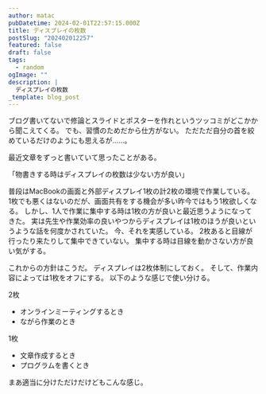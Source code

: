 ```yaml
---
author: matac
pubDatetime: 2024-02-01T22:57:15.000Z
title: ディスプレイの枚数
postSlug: "202402012257"
featured: false
draft: false
tags:
  - random
ogImage: ""
description: |
  ディスプレイの枚数
_template: blog_post
---
```


ブログ書いてないで修論とスライドとポスターを作れというツッコミがどこかから聞こえてくる。
でも、習慣のためだから仕方がない。
ただただ自分の首を絞めているだけのようにも思えるが......。

最近文章をずっと書いていて思ったことがある。

「物書きする時はディスプレイの枚数は少ない方が良い」

普段はMacBookの画面と外部ディスプレイ1枚の計2枚の環境で作業している。
1枚でも悪くはないのだが、画面共有をする機会が多い昨今ではもう1枚欲しくなる。
しかし、1人で作業に集中する時は1枚の方が良いと最近思うようになってきた。
実は先生や作業効率の良いやつからディスプレイは1枚のほうが良いというような話を何度かされていた。
今、それを実感している。
2枚あると目線が行ったり来たりして集中できていない。
集中する時は目線を動かさない方が良い気がする。

これからの方針はこうだ。
ディスプレイは2枚体制にしておく。
そして、作業内容によっては1枚をオフにする。
以下のような感じで使い分ける。

2枚

- オンラインミーティングするとき
- ながら作業のとき

1枚

- 文章作成するとき
- プログラムを書くとき

まあ適当に分けただけだけどもこんな感じ。
